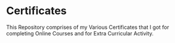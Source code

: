 # Certificates
This Repository comprises of my Various Certificates that I got for completing Online Courses and for Extra Curricular Activity. 
